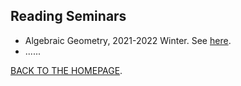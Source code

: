 ## Reading Seminars

- Algebraic Geometry, 2021-2022 Winter. See [here](https://xuruichen98.github.io/52seminar2021w.html).
- ......





[BACK TO THE HOMEPAGE](https://xuruichen98.github.io/).
